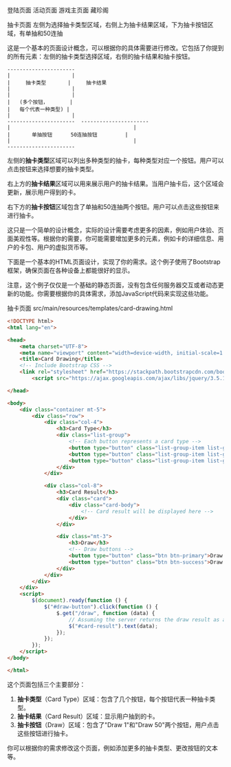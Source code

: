 登陆页面
活动页面
游戏主页面
藏珍阁



抽卡页面
左侧为选择抽卡类型区域，右侧上为抽卡结果区域，下为抽卡按钮区域，有单抽和50连抽

这是一个基本的页面设计概念，可以根据你的具体需要进行修改。它包括了你提到的所有元素：左侧的抽卡类型选择区域，右侧的抽卡结果和抽卡按钮。

```
----------------------
|                    |
|     抽卡类型       |     抽卡结果
|                    |     
|                    |   
|   (多个按钮，       |   
|   每个代表一种类型) |  
|                    |
----------------------  ----------------------
|                                        |
|       单抽按钮      50连抽按钮         |
|                                        |
----------------------
```

左侧的**抽卡类型**区域可以列出多种类型的抽卡，每种类型对应一个按钮。用户可以点击按钮来选择想要的抽卡类型。

右上方的**抽卡结果**区域可以用来展示用户的抽卡结果。当用户抽卡后，这个区域会更新，展示用户得到的卡。

右下方的**抽卡按钮**区域包含了单抽和50连抽两个按钮。用户可以点击这些按钮来进行抽卡。

这只是一个简单的设计概念，实际的设计需要考虑更多的因素，例如用户体验、页面美观性等。根据你的需要，你可能需要增加更多的元素，例如卡的详细信息、用户的卡包、用户的虚拟货币等。



下面是一个基本的HTML页面设计，实现了你的需求。这个例子使用了Bootstrap框架，确保页面在各种设备上都能很好的显示。

注意，这个例子仅仅是一个基础的静态页面，没有包含任何服务器交互或者动态更新的功能。你需要根据你的具体需求，添加JavaScript代码来实现这些功能。

抽卡页面
src/main/resources/templates/card-drawing.html
```html
<!DOCTYPE html>
<html lang="en">

<head>
    <meta charset="UTF-8">
    <meta name="viewport" content="width=device-width, initial-scale=1.0">
    <title>Card Drawing</title>
    <!-- Include Bootstrap CSS -->
    <link rel="stylesheet" href="https://stackpath.bootstrapcdn.com/bootstrap/4.3.1/css/bootstrap.min.css">
        <script src="https://ajax.googleapis.com/ajax/libs/jquery/3.5.1/jquery.min.js"></script>

</head>

<body>
    <div class="container mt-5">
        <div class="row">
            <div class="col-4">
                <h3>Card Type</h3>
                <div class="list-group">
                    <!-- Each button represents a card type -->
                    <button type="button" class="list-group-item list-group-item-action">Card Type 1</button>
                    <button type="button" class="list-group-item list-group-item-action">Card Type 2</button>
                    <button type="button" class="list-group-item list-group-item-action">Card Type 3</button>
                </div>
            </div>

            <div class="col-8">
                <h3>Card Result</h3>
                <div class="card">
                    <div class="card-body">
                        <!-- Card result will be displayed here -->
                    </div>
                </div>

                <div class="mt-3">
                    <h3>Draw</h3>
                    <!-- Draw buttons -->
                    <button type="button" class="btn btn-primary">Draw 1</button>
                    <button type="button" class="btn btn-success">Draw 50</button>
                </div>
            </div>
        </div>
    </div>
    <script>
        $(document).ready(function () {
            $("#draw-button").click(function () {
                $.get("/draw", function (data) {
                    // Assuming the server returns the draw result as a string
                    $("#card-result").text(data);
                });
            });
        });
    </script>
</body>

</html>
```

这个页面包括三个主要部分：

1. **抽卡类型**（Card Type）区域：包含了几个按钮，每个按钮代表一种抽卡类型。
2. **抽卡结果**（Card Result）区域：显示用户抽到的卡。
3. **抽卡按钮**（Draw）区域：包含了"Draw 1"和"Draw 50"两个按钮，用户点击这些按钮进行抽卡。

你可以根据你的需求修改这个页面，例如添加更多的抽卡类型、更改按钮的文本等。

